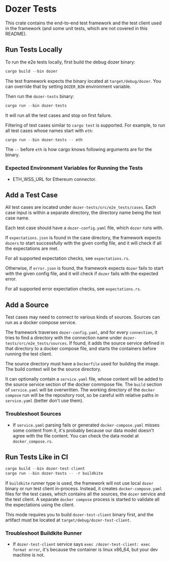 # Dozer Tests

This crate contains the end-to-end test framework and the test client used in the framework (and some unit tests, which are not covered in this README).

## Run Tests Locally

To run the e2e tests locally, first build the debug dozer binary:

```rust
cargo build --bin dozer
```

The test framework expects the binary located at `target/debug/dozer`. You can override that by setting `DOZER_BIN` environment variable.

Then run the `dozer-tests` binary:

```rust
cargo run --bin dozer-tests
```

It will run all the test cases and stop on first failure.

Filtering of test cases similar to `cargo test` is supported. For example, to run all test cases whose names start with `eth`:

```rust
cargo run --bin dozer-tests -- eth
```

The `--` before `eth` is how cargo knows following arguments are for the binary.

### Expected Environment Variables for Running the Tests

- ETH_WSS_URL for Ethereum connector.

## Add a Test Case

All test cases are located under `dozer-tests/src/e2e_tests/cases`. Each case input is within a separate directory, the directory name being the test case name.

Each test case should have a `dozer-config.yaml` file, which `dozer` runs with.

If `expectations.json` is found in the case directory, the framework expects `dozers` to start successfully with the given config file, and it will check if all the expectations are met.

For all supported expectation checks, see `expectations.rs`.

Otherwise, if `error.json` is found, the framework expects `dozer` fails to start with the given config file, and it will check if `dozer` fails with the expected error.

For all supported error expectation checks, see `expectations.rs`.

## Add a Source

Test cases may need to connect to various kinds of sources. Sources can run as a docker compose service.

The framework traverses `dozer-config.yaml`, and for every `connection`, it tries to find a directory with the connection name under `dozer-tests/src/e2e_tests/sources`. If found, it adds the source service defined in that directory to a docker compose file, and starts the containers before running the test client.

The source directory must have a `Dockerfile` used for building the image. The build context will be the source directory.

It can optionally contain a `service.yaml` file, whose content will be added to the source service section of the docker commpose file. The `build` section of `service.yaml` will be overwritten. The working directory of the `docker compose` run will be the repository root, so be careful with relative paths in `service.yaml` (better don't use them).

### Troubleshoot Sources

- If `service.yaml` parsing fails or generated `docker-compose.yaml` misses some content from it, it's probably because our data model doesn't agree with the file content. You can check the data model at `docker_compose.rs`.

## Run Tests Like in CI

```rust
cargo build --bin dozer-test-client
cargo run --bin dozer-tests -- -r buildkite
```

If `buildkite` runner type is used, the framework will not use local `dozer` binary or run test client in-process. Instead, it creates `docker-compose.yaml` files for the test cases, which contains all the sources, the `dozer` service and the test client. A separate `docker compose` process is started to validate all the expectations using the client.

This mode requires you to build `dozer-test-client` binary first, and the artifact must be located at `target/debug/dozer-test-client`.

### Troubleshoot Buildkite Runner

- If `dozer-test-client` service says `exec /dozer-test-client: exec format error`, it's because the container is linux x86_64, but your dev machine is not.
